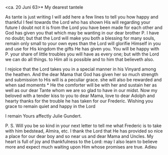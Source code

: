  <ca. 20 Juni 63>*
My dearest tantele

As tante is just writing I will add here a few lines to tell you how happy and thankful I feel towards the Lord who has shown His will regarding your future I doubt not it is from the Lord you have been made for each other and God has given you that which may be wanting in our dear brother P. I have no doubt; but that the Lord will make you both a blessing for many souls, remain only small to your own eyes than the Lord will glorifie Himself in you and use for His kingdom the gifts He has given you. You will be happy with P. your share of little troubles you will have as every one; but with the Lord we can do all things. to Him all is possible and to him that believeth also.

I rejoice that the Lord takes you in a special manner in his Vinyard among the heathen. And the dear Mama that God has given her so much strength and submission to His will is a peculiar grace. she will also be rewarded and when sad moments <come>* He the comforter will be with her and sustain her as well as our dear Tante whom we are so glad to have in our midst. 
Now my beloved with a tender kiss to you to dear Mama, love to dear Adolph and hearty thanks for the trouble he has taken for our Frederic. Wishing you grace to remain quiet and happy in the Lord

 I remain Yours affectly
 Julie Gundert.

P. S.
Will you be so kind in your next letter to tell me what Frederic is to take with him bedstead, Almira, etc. I thank the Lord that He has provided so nice a place for our dear boy and so near us and dear Mama and Uncles. My heart is full of joy and thankfulness to the Lord: may I also learn to believe more and expect much waiting upon Him whose promises are true. Adieu 
